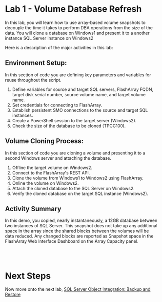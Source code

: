 # Lab 1 - Volume Database Refresh

In this lab, you will learn how to use array-based volume snapshots to decouple the time it takes to perform DBA operations from the size of the data. You will clone a database on Windows1 and present it to a another instance SQL Server instance on Windows2

Here is a description of the major activities in this lab:

## Environment Setup:

In this section of code you are defining key parameters and variables for reuse throughout the script.

1. Define variables for source and target SQL servers, FlashArray FQDN, target disk serial number, source volume name, and target volume name. 
1. Set credentials for connecting to FlashArray.
1. Establish persistent SMO connections to the source and target SQL instances.
1. Create a PowerShell session to the target server (Windows2).
1. Check the size of the database to be cloned (TPCC100).

## Volume Cloning Process:

In this section of code you are cloning a volume and presenting it to a second Windows server and attaching the database.

1. Offline the target volume on Windows2.
1. Connect to the FlashArray's REST API.
1. Clone the volume from Windows1 to Windows2 using FlashArray.
1. Online the volume on Windows2.
1. Attach the cloned database to the SQL Server on Windows2.
1. Verify the cloned database on the target SQL instance (Windows2).

## Activity Summary

In this demo, you copied, nearly instantaneously, a 12GB database between two instances of SQL Server. This snapshot does not take up any additional space in the array since the shared blocks between the volumes will be data reduced. Any changed blocks are reported as Snapshot space in the FlashArray Web Interface Dashboard on the Array Capacity panel.

<br />
<br />

# Next Steps

Now move onto the next lab, [SQL Server Object Integration: Backup and Restore](./3-SQLObjectIntegrationBackupRestore.md)

